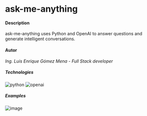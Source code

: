 # ask-me-anything

#### Description
ask-me-anything uses Python and OpenAI to answer questions and generate intelligent conversations. 

#### Autor

*Ing. Luis Enrique Gómez Mena - Full Stack developer* 

##### Technologies
<div style="display: inline-block;">
   <img alt="python" src="https://img.shields.io/badge/Python-3776AB1?style=for-the-badge&logo=python&logoColor=white"> 
   <img alt="openai" src="https://img.shields.io/badge/OpenAi-412991?style=for-the-badge&logo=openai&logoColor=white"> 
 </div> 

##### Examples
![image](https://github.com/user-attachments/assets/22e31b13-c8e5-46d2-a36f-a6cf5efdd1e8)

